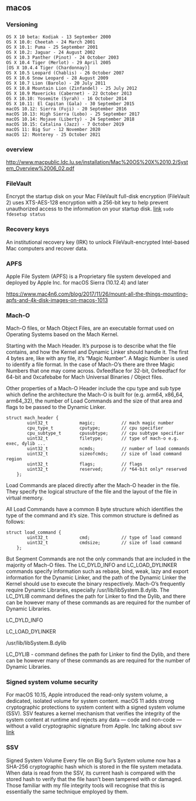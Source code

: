 ## macos

### Versioning
```
OS X 10 beta: Kodiak - 13 September 2000
OS X 10.0: Cheetah - 24 March 2001
OS X 10.1: Puma - 25 September 2001
OS X 10.2: Jaguar - 24 August 2002
OS X 10.3 Panther (Pinot) - 24 October 2003
OS X 10.4 Tiger (Merlot) - 29 April 2005
[OS X 10.4.4 Tiger (Chardonnay)]
OS X 10.5 Leopard (Chablis) - 26 October 2007
OS X 10.6 Snow Leopard - 28 August 2009
OS X 10.7 Lion (Barolo) - 20 July 2011
OS X 10.8 Mountain Lion (Zinfandel) - 25 July 2012
OS X 10.9 Mavericks (Cabernet) - 22 October 2013
OS X 10.10: Yosemite (Syrah) - 16 October 2014
OS X 10.11: El Capitan (Gala) - 30 September 2015
macOS 10.12: Sierra (Fuji) - 20 September 2016
macOS 10.13: High Sierra (Lobo) - 25 September 2017
macOS 10.14: Mojave (Liberty) - 24 September 2018
macOS 10.15: Catalina (Jazz) - 7 October 2019
macOS 11: Big Sur - 12 November 2020
macOS 12: Monterey - 25 October 2021
```

### overview
http://www.macpublic.ldc.lu.se/installation/Mac%20OS%20X%2010.2/System_Overview%2006_02.pdf

### FileVault
Encrypt the startup disk on your Mac
FileVault full-disk encryption (FileVault 2) uses XTS-AES-128 encryption with a 256-bit key to help prevent unauthorized access to the information on your startup disk. [link](https://support.apple.com/en-us/HT204837)
`sudo fdesetup status`

### Recovery keys
An institutional recovery key (IRK) to unlock FileVault-encrypted Intel-based Mac computers and recover data.

### APFS
Apple File System (APFS) is a Proprietary file system developed and deployed by Apple Inc. for macOS Sierra (10.12.4) and later

https://www.mac4n6.com/blog/2017/11/26/mount-all-the-things-mounting-apfs-and-4k-disk-images-on-macos-1013


### Mach-O 
Mach-O files, or Mach Object Files, are an executable format used on Operating Systems based on the Mach Kernel. 

Starting with the Mach Header. It’s purpose is to describe what the file contains, and how the Kernel and Dynamic Linker should handle it. The first 4 bytes are, like with any file, it’s “Magic Number”. A Magic Number is used to identify a file format. In the case of Mach-O’s there are three Magic Numbers that one may come across. 0xfeedface for 32-bit, 0xfeedfacf for 64-bit and 0xcafebabe for Mach Universal Binaries / Object files.

Other properties of a Mach-O Header include the cpu type and sub type which define the architecture the Mach-O is built for (e.g. arm64, x86_64, arm64_32), the number of Load Commands and the size of that area and flags to be passed to the Dynamic Linker.
```
struct mach_header {
        uint32_t            magic;          // mach magic number
        cpu_type_t          cputype;        // cpu specifier
        cpu_subtype_t       cpusubtype;     // cpu subtype specifier
        uint32_t            filetype;       // type of mach-o e.g. exec, dylib ...
        uint32_t            ncmds;          // number of load commands
        uint32_t            sizeofcmds;     // size of load command region
        uint32_t            flags;          // flags
        uint32_t            reserved;       // *64-bit only* reserved
    };
```
Load Commands are placed directly after the Mach-O header in the file. They specify the logical structure of the file and the layout of the file in virtual memory.

All Load Commands have a common 8 byte structure which identifies the type of the command and it’s size. This common structure is defined as follows:
```
struct load_command {
        uint32_t			cmd;			// type of load command
        uint32_t			cmdsize;		// size of load command
    };
```

But Segment Commands are not the only commands that are included in the majority of Mach-O files. The LC_DYLD_INFO and LC_LOAD_DYLINKER commands specify information such as rebase, bind, weak, lazy and export information for the Dynamic Linker, and the path of the Dynamic Linker the Kernel should use to execute the binary respectively. Mach-O’s frequently require Dynamic Libraries, especially /usr/lib/libSystem.B.dylib. The LC_DYLIB command defines the path for Linker to find the Dylib, and there can be however many of these commands as are required for the number of Dynamic Libraries.


LC_DYLD_INFO

LC_LOAD_DYLINKER

/usr/lib/libSystem.B.dylib

LC_DYLIB - command defines the path for Linker to find the Dylib, and there can be however many of these commands as are required for the number of Dynamic Libraries.

### Signed system volume security 
For macOS 10.15, Apple introduced the read-only system volume, a dedicated, isolated volume for system content. macOS 11 adds strong cryptographic protections to system content with a signed system volume (SSV). SSV features a kernel mechanism that verifies the integrity of the system content at runtime and rejects any data — code and non-code — without a valid cryptographic signature from Apple.
Inc talking about svv [link](https://support.apple.com/en-gb/guide/security/secd698747c9/web)

### SSV
Signed System Volume
Every file on Big Sur’s System volume now has a SHA-256 cryptographic hash which is stored in the file system metadata. When data is read from the SSV, its current hash is compared with the stored hash to verify that the file hasn’t been tampered with or damaged. Those familiar with my file integrity tools will recognise that this is essentially the same technique employed by them.


